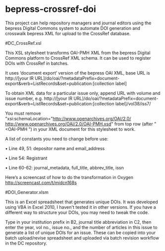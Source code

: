# bepress-crossref-doi

This project can help repository managers and journal editors using the bepress Digital Commons system to automate DOI generation and crosswalk bepress XML for upload to the CrossRef database.

#DC_CrossRef.xsl

This XSL stylesheet transforms OAI-PMH XML from the bepress Digital Commons platform to CrossRef XML schema. It can be used to register DOIs with CrossRef in batches.

It uses ‘document export’ version of the bepress OAI XML, base URL is http://[your IR URL]/do/oai/?metadataPrefix=document-export&verb=ListRecords&set=publication:[collection label]

To obtain XML data for a particular issue only, append URL with volume and issue number, e.g. http://[your IR URL]/do/oai/?metadataPrefix=document-export&verb=ListRecords&set=publication:[collection label]/vol38/iss7/

You must remove "xsi:schemaLocation="http://www.openarchives.org/OAI/2.0/   http://www.openarchives.org/OAI/2.0/OAI-PMH.xsd" from top row (after "<OAI-PMH ") in your XML document for this stylesheet to work.

A list of constants you need to change before use:

•         Line 49, 51: depositor name and email_address

•         Line 54: Registrant

•         Line 60-62: journal_metadata, full_title, abbrev_title, issn

Here’s a screencast of how to do the transformation in Oxygen http://screencast.com/t/midcn168s

#DOI_Generator.xlsm

This is an Excel spreadsheet that generates unique DOIs. It was developed using VBA in Excel 2010, I haven't tested it in other versions. If you have a different way to structure your DOIs, you may need to tweak the code. 

Type in your institution prefix in B2, journal title abbreviation in C2, then enter the year, vol no., issue no., and the number of articles in this issue to generate a list of unique DOIs for an issue. These can be copied into your batch upload/revise spreadsheet and uploaded via batch revision workflow in the DC repository.
